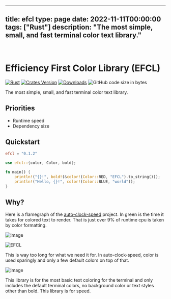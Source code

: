 
---
title: efcl
type: page
date: 2022-11-11T00:00:00
tags: ["Rust"]
description: "The most simple, small, and fast terminal color text library."
---


<br>

# Efficiency First Color Library (EFCL)

[![Rust](https://img.shields.io/github/actions/workflow/status/jakeroggenbuck/efcl/rust.yml?branch=main&style=for-the-badge)](https://github.com/JakeRoggenbuck/efcl/actions)
[![Crates Version](https://img.shields.io/crates/v/efcl?style=for-the-badge)](https://crates.io/crates/efcl)
[![Downloads](https://img.shields.io/crates/d/efcl?style=for-the-badge)](https://crates.io/crates/efcl)
![GitHub code size in bytes](https://img.shields.io/github/languages/code-size/jakeroggenbuck/efcl?style=for-the-badge)

The most simple, small, and fast terminal color text library.

## Priorities
- Runtime speed
- Dependency size

## Quickstart

```toml
efcl = "0.1.2"
```

```rs
use efcl::{color, Color, bold};

fn main() {
    println!("{}!", bold!(&color!(Color::RED, "EFCL").to_string()));
    println!("Hello, {}!", color!(Color::BLUE, "world"));
}
```

## Why?

Here is a flamegraph of the [auto-clock-speed](https://github.com/JakeRoggenbuck/auto-clock-speed) project. In green is the time it takes for colored text to render. That is just over 9% of runtime cpu is taken by color formatting.

![image](https://user-images.githubusercontent.com/35516367/201438554-a3c7bd63-2810-4140-a457-da8eff267d21.png)

![EFCL](https://user-images.githubusercontent.com/35516367/223891514-462f831d-19d9-4289-89e5-14fe0ad2c940.png)

This is way too long for what we need it for. In auto-clock-speed, color is used sparingly and only a few default colors on top of that.

![image](https://user-images.githubusercontent.com/35516367/201438673-56254428-515b-4e18-a918-c557703e936e.png)

This library is for the most basic text coloring for the terminal and only includes the default terminal colors, no background color or text styles other than bold. This library is for speed.
